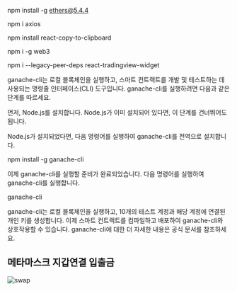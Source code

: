 npm install -g ethers@5.4.4

npm i axios

npm install react-copy-to-clipboard

npm i -g web3

npm i --legacy-peer-deps react-tradingview-widget

ganache-cli는 로컬 블록체인을 실행하고, 스마트 컨트랙트를 개발 및 테스트하는 데 사용되는 명령줄 인터페이스(CLI) 도구입니다. ganache-cli를 실행하려면 다음과 같은 단계를 따르세요.

먼저, Node.js를 설치합니다. Node.js가 이미 설치되어 있다면, 이 단계를 건너뛰어도 됩니다.

Node.js가 설치되었다면, 다음 명령어를 실행하여 ganache-cli를 전역으로 설치합니다.

npm install -g ganache-cli

이제 ganache-cli를 실행할 준비가 완료되었습니다. 다음 명령어를 실행하여 ganache-cli를 실행합니다.

ganache-cli

ganache-cli는 로컬 블록체인을 실행하고, 10개의 테스트 계정과 해당 계정에 연결된 개인 키를 생성합니다. 이제 스마트 컨트랙트를 컴파일하고 배포하여 ganache-cli와 상호작용할 수 있습니다.
ganache-cli에 대한 더 자세한 내용은 공식 문서를 참조하세요.

## 메타마스크 지갑연결 입출금
![swap](https://github.com/dongkyun2331/wallet/assets/119479530/b35e5910-a8b0-48ca-bba4-978160fe312f)
